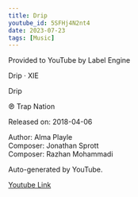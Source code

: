 ```yaml
---
title: Drip
youtube_id: 5SFHj4N2nt4
date: 2023-07-23
tags: [Music]
---
```

Provided to YouTube by Label Engine  

Drip · XIE  

Drip  

℗ Trap Nation  

Released on: 2018-04-06  

Author: Alma Playle  
Composer: Jonathan Sprott  
Composer: Razhan Mohammadi  

Auto-generated by YouTube.  

[Youtube Link](https://www.youtube.com/watch?v=5SFHj4N2nt4)  
